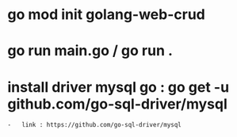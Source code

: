 # go mod init golang-web-crud
# go run main.go / go run .

# install driver mysql go : go get -u github.com/go-sql-driver/mysql
    -   link : https://github.com/go-sql-driver/mysql

#
